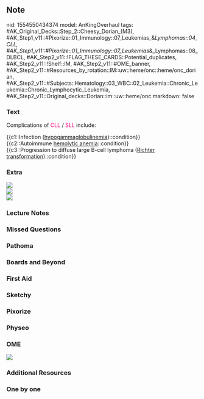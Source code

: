 ## Note
nid: 1554550434374
model: AnKingOverhaul
tags: #AK_Original_Decks::Step_2::Cheesy_Dorian_(M3), #AK_Step1_v11::#Pixorize::01_Immunology::07_Leukemias_&_Lymphomas::04_CLL, #AK_Step1_v11::#Pixorize::01_Immunology::07_Leukemias_&_Lymphomas::08_DLBCL, #AK_Step2_v11::!FLAG_THESE_CARDS::Potential_duplicates, #AK_Step2_v11::!Shelf::IM, #AK_Step2_v11::#OME_banner, #AK_Step2_v11::#Resources_by_rotation::IM::uw::heme/onc::heme/onc_dorian, #AK_Step2_v11::#Subjects::Hematology::03_WBC::02_Leukemia::Chronic_Leukemia::Chronic_Lymphocytic_Leukemia, #AK_Step2_v11::Original_decks::Dorian::im::uw::heme/onc
markdown: false

### Text
Complications of <font color="#FC0280">CLL</font> / <font color=
"#FC0280">SLL</font> include:
<div>
  {{c1::Infection (<u>hypogammaglobulinemia</u>)::condition}}
</div>
<div>
  {{c2::Autoimmune <u>hemolytic anemia</u>::condition}}
</div>
<div>
  {{c3::Progression to diffuse large B-cell lymphoma (<u>Richter
  transformation</u>)::condition}}
</div>

### Extra
<div style="font-style: italic;"></div>
<div>
  <i><img src="paste-2235968564232193.jpg"></i>
</div>
<div>
  <i><img src="paste-1153357632765953.jpg"></i>
</div>
<div>
  <i><img src="cll_1358629116483.png"></i>
</div>

### Lecture Notes


### Missed Questions


### Pathoma


### Boards and Beyond


### First Aid


### Sketchy


### Pixorize


### Physeo


### OME
<div class="ome-widget">
  <a href="https://onlinemeded.org?ref=anki"><img src=
  "_OME_AnkiFlashcards_General_4.png"></a>
</div>

### Additional Resources


### One by one

